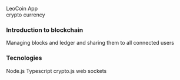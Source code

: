 
LeoCoin App<br>
crypto currency

### Introduction to blockchain
Managing blocks and ledger and sharing them to all connected users<br>

### Tecnologies
Node.js
Typescript
crypto.js
web sockets